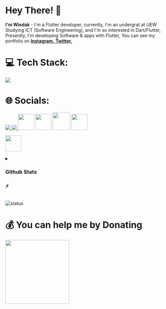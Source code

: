 # Hey There! 👋
**I'm Wisdak** - I'm a Flutter developer, currently, I'm an undergrat at UEW Studying ICT (Software Engineering), and I'm so interested in Dart/Flutter, Presently, I'm developing Software & apps with Flutter, You can see my portfolio on <a href="https://instagram.com/@wisdak1"> **Instagram.**</a><a href="https://twitter.com/wisdak1"> **Twitter.**</a>
# 💻 Tech Stack:
<a href="#">
    <img src="https://skillicons.dev/icons?i=vscode,dart,flutter,css,html,java,js,git,github,mongodb,firebase,photoshop,xd,figma&theme=dark" />
  </a>
  
# 🌐 Socials:
<a href="https://instagram.com/wisdak1">
    <img src="https://skillicons.dev/icons?i=instagram&theme=dark" />
  </a><a href="https://twitter.com/wisdak1">
    <img src="https://skillicons.dev/icons?i=twitter&theme=dark" />
  </a>
  <a href="https://t.me/wisdak1" target="_blank" rel="noreferrer"><img src="https://www.freepnglogos.com/uploads/telegram-logo-4.png" height="50"  /></a>
  <a href="https://www.buymeacoffee.com/wisdak" target="_blank" rel="noreferrer"><img src="https://cdn.dribbble.com/users/3349322/avatars/normal/ef2dbd3c4c50e2b4f7c916f1e763e5b6.jpg?1605768164" height="50"  /></a>
  <a href="https://www.youtube.com/@netvally" target="_blank" rel="noreferrer"><img src="https://cdn.icon-icons.com/icons2/2592/PNG/512/youtube_logo_icon_154503.png" height=55  ></a>
    <a href="https://wisdak7@gmail.com" target="_blank" rel="noreferrer"><img src="https://www.pngall.com/wp-content/uploads/12/Gmail-Logo-PNG-Cutout.png" height="50"  /></a>
      
  <a href="https://zaap.bio/wisdak" target="_blank" rel="noreferrer"><img src="https://s3-eu-west-1.amazonaws.com/tpd/logos/60e537346fa87d00016b77cc/0x0.png"   height="50" /></a>
 
  
<details>
 <summary> <h3>Github Stats <h3>⚡</summary>
    
![](https://github-readme-stats.vercel.app/api?username=wisdak&theme=tokyonight&hide_border=false&include_all_commits=true&count_private=true)<br/>
![](https://github-readme-streak-stats.herokuapp.com/?user=wisdak&theme=tokyonight&hide_border=false)<br/>
</details>

![status](https://camo.githubusercontent.com/ad8ea6fc9da53ab080110622c5b283bc938578fb067b05059d91aab2883fce4b/68747470733a2f2f6b6f6d617265762e636f6d2f67687076632f3f757365726e616d653d616d6972626179617430266c6162656c3d50726f66696c65253230766965777326636f6c6f723d383034326663267374796c653d706c6173746963) 

# 💰 You can help me by Donating
<a href="https://www.buymeacoffee.com/wisdak"><img src="https://cdn.buymeacoffee.com/buttons/v2/default-yellow.png" width="200" /></a>

 
